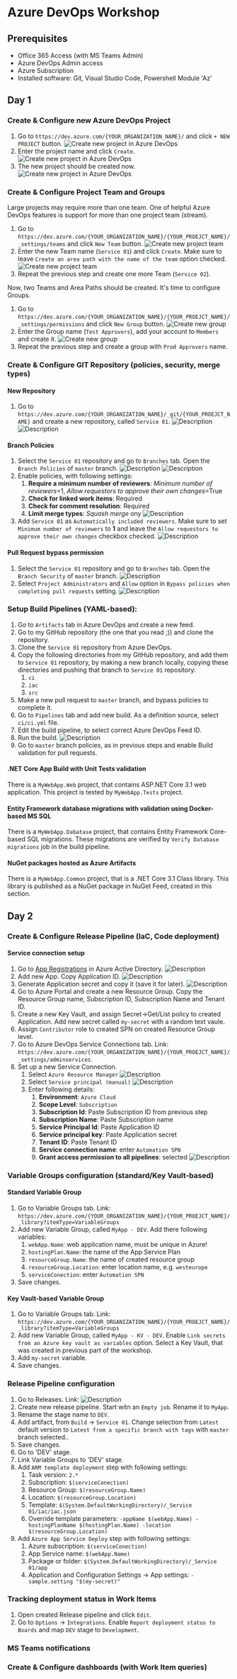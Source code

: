 # Azure DevOps Workshop

## Prerequisites
* Office 365 Access (with MS Teams Admin)
* Azure DevOps Admin access
* Azure Subscription
* Installed software: Git, Visual Studio Code, Powershell Module 'Az'

## Day 1

### Create & Configure new Azure DevOps Project

1. Go to `https://dev.azure.com/{YOUR_ORGANIZATION_NAME}/` and click `+ NEW PROJECT` button.
![Create new project in Azure DevOps](/images/6ymNTmtEKt.png)
1. Enter the project name and click `Create`.
![Create new project in Azure DevOps](/images/dtBc4o7F0j.png)
1. The new project should be created now.
![Create new project in Azure DevOps](/images/chrome_cAriUhCSHD.png)

### Create & Configure Project Team and Groups

Large projects may require more than one team. One of helpful Azure DevOps features is support for more than one project team (stream).

1. Go to `https://dev.azure.com/{YOUR_ORGANIZATION_NAME}/{YOUR_PROEJCT_NAME}/_settings/teams` and click `New Team` button.
![Create new project team](/images/mY7DYaBSvv.png)
1. Enter the new Team name (`Service 01`) and click `Create`. Make sure to leave `Create an area path with the name of the team` option checked.
![Create new project team](/images/kQVX09idzc.png)
1. Repeat the previous step and create one more Team (`Service 02`).

Now, two Teams and Area Paths should be created. It's time to configure Groups.

1. Go to `https://dev.azure.com/{YOUR_ORGANIZATION_NAME}/{YOUR_PROEJCT_NAME}/_settings/permissions` and click `New Group` button.
![Create new group](/images/Nv5uosz9OQ.png)
1. Enter the Group name (`Test Approvers`), add your account to `Members` and create it.
![Create new group](/images/7exd9Q9you.png)
1. Repeat the previous step and create a group with `Prod Approvers` name.

### Create & Configure GIT Repository (policies, security, merge types)

#### New Repository

1. Go to `https://dev.azure.com/{YOUR_ORGANIZATION_NAME}/_git/{YOUR_PROEJCT_NAME}` and create a new repository, called `Service 01`.
![Description](/images/BrEfgeDnt2.png)
![Description](/images/Ipn3tzJ8vU.png)

#### Branch Policies
1. Select the `Service 01` repository and go to `Branches` tab. Open the `Branch Policies` of `master` branch.
![Description](/images/KHeeKx3BT3.png)
![Description](/images/mIxklbpUNG.png)
1. Enable policies, with following settings:
    1. **Require a minimum number of reviewers**: *Minimum number of reviewers*=1, *Allow requestors to approve their own changes*=True
    1. **Check for linked work items**: Required
    1. **Check for comment resolution**: Required
    1. **Limit merge types**: *Squash merge* ony
![Description](/images/J3477CgEGX.png)
1. Add `Service 01` as `Automatically included reviewers`. Make sure to set `Minimum number of reviewers` to **1** and leave the `Allow requestors to approve their own changes` checkbox checked.
![Description](/images/Y2ne7f5Gsb.png)

#### Pull Request bypass permission
1. Select the `Service 01` repository and go to `Branches` tab. Open the `Branch Security` of `master` branch.
![Description](/images/1IRZHCGFvQ.png)
1. Select `Project Administrators` and `Allow` option in `Bypass policies when completing pull requests` setting.
![Description](/images/qYfJ8kV9XJ.png)

### Setup Build Pipelines (YAML-based):

1. Go to `Artifacts` tab in Azure DevOps and create a new feed.
1. Go to my GitHub repository (the one that you read ;)) and clone the repository.
1. Clone the `Service 01` repository from Azure DevOps.
1. Copy the following directories from my GitHub repository, and add them to `Service 01` repository, by making a new branch locally, copying these directories and pushing that branch to `Service 01` repository:
    1. `ci`
    1. `iac`
    1. `src`
1. Make a new pull request to `master` branch, and bypass policies to complete it.
1. Go to `Pipelines` tab and add new build. As a definition source, select `ci/ci.yml` file.
1. Edit the build pipeline, to select correct Azure DevOps Feed ID.
1. Run the build.
![Description](/images/chrome_OvxFMuUfeR.png)
1. Go to `master` branch policies, as in previous steps and enable Build validation for pull requests.

#### .NET Core App Build with Unit Tests validation

There is a `MyWebApp.Web` project, that contains ASP.NET Core 3.1 web application. This project is tested by `MyWebApp.Tests` project.

#### Entity Framework database migrations with validation using Docker-based MS SQL

There is a `MyWebApp.Dabatase` project, that contains Entity Framework Core-based SQL migrations. These migrations are verified by `Verify Database migrations` job in the build pipeline.

#### NuGet packages hosted as Azure Artifacts

There is a `MyWebApp.Common` project, that is a .NET Core 3.1 Class library. This library is published as a NuGet package in NuGet Feed, created in this section.

## Day 2

### Create & Configure Release Pipeline (IaC, Code deployment)

#### Service connection setup

1. Go to [App Registrations](https://portal.azure.com/#blade/Microsoft_AAD_IAM/ActiveDirectoryMenuBlade/RegisteredApps) in Azure Active Directory.
![Description](/images/zWTuEjSIjY.png)
1. Add new App. Copy Application ID.
![Description](/images/84gzYAwtqb.png)
1. Generate Application secret and copy it (save it for later).
![Description](/images/9oDzQ3jr5k.png)
1. Go to Azure Portal and create a new Resource Group. Copy the Resource Group name, Subscription ID, Subscription Name and Tenant ID.
1. Create a new Key Vault, and assign Secret->Get/List policy to created Application. Add new secret called `my-secret` with a random text vaule.
1. Assign `Contributor` role to created SPN on created Resource Group level.
1. Go to Azure DevOps Service Connections tab. Link: `https://dev.azure.com/{YOUR_ORGANIZATION_NAME}/{YOUR_PROEJCT_NAME}/_settings/adminservices`.
1. Set up a new Service Connection.
    1. Select `Azure Resource Manager`
    ![Description](/images/0PhChfiXJU.png)
    1. Select `Service principal (manual)`
    ![Description](/images/0PhChfiXJU.png)
    1. Enter following details:
        1. **Environment**: `Azure Cloud`
        1. **Scope Level**: `Subscription`
        1. **Subscription Id**: Paste Subscription ID from previous step
        1. **Subscription Name**: Paste Subscription name
        1. **Service Principal Id**: Paste Application ID
        1. **Service principal key**: Paste Application secret
        1. **Tenant ID**: Paste Tenant ID
        1. **Service connection name**: enter `Automation SPN`
        1. **Grant access permission to all pipelines**: selected
        ![Description](/images/chrome_jIDflTmJ6q.png)

### Variable Groups configuration (standard/Key Vault-based)

#### Standard Variable Group

1. Go to Variable Groups tab. Link: `https://dev.azure.com/{YOUR_ORGANIZATION_NAME}/{YOUR_PROEJCT_NAME}/_library?itemType=VariableGroups`
1. Add new Variable Group, called `MyApp - DEV`. Add there following variables:
    1. `webApp.Name`: web application name, must be unique in Azure!
    1. `hostingPlan.Name`: the name of the App Service Plan
    1. `resourceGroup.Name`: the name of created resource group
    1. `resourceGroup.Location`: enter location name, e.g. `westeurope`
    1. `serviceConection`: enter `Automation SPN`
1. Save changes.

#### Key Vault-based Variable Group

1. Go to Variable Groups tab. Link: `https://dev.azure.com/{YOUR_ORGANIZATION_NAME}/{YOUR_PROEJCT_NAME}/_library?itemType=VariableGroups`
1. Add new Variable Group, called `MyApp - KV - DEV`. Enable `Link secrets from an Azure key vault as variables` option. Select a Key Vault, that was created in previous part of the workshop.
1. Add `my-secret` variable.
1. Save changes.

### Release Pipeline configuration

1. Go to Releases. Link: 
![Description](/images/KzyJpeu2Bs.png)
1. Create new release pipeline. Start witn an `Empty job`. Rename it to `MyApp`.
1. Rename the stage name to `DEV`.
1. Add artifact, from `Build` -> `Service 01`. Change selection from `Latest` default version to `Latest from a specific branch with tags` with `master` branch selected..
1. Save changes.
1. Go to 'DEV' stage.
1. Link Variable Groups to 'DEV' stage.
1. Add `ARM template deployment` step with following settings:
    1. Task version: `2.*`
    1. Subscription: `$(serviceConection)`
    1. Resource Group: `$(resourceGroup.Name)`
    1. Location: `$(resourceGroup.Location)`
    1. Template: `$(System.DefaultWorkingDirectory)/_Service 01/iac/iac.json`
    1. Override template parameters: `-appName $(webApp.Name) -hostingPlanName $(hostingPlan.Name) -location $(resourceGroup.Location)`
1. Add `Azure App Service Deploy` step with following settings:
    1. Azure subscription: `$(serviceConection)`
    1. App Service name: `$(webApp.Name)`
    1. Package or folder: `$(System.DefaultWorkingDirectory)/_Service 01/app`
    1. Application and Configuration Settings -> App settings: `-sample.setting "$(my-secret)"`

### Tracking deployment status in Work Items

1. Open created Release pipeline and click `Edit`.
1. Go to `Options` -> `Integrations`. Enable `Report deployment status to Boards` and map `DEV` stage to `Development`.

### MS Teams notifications

### Create & Configure dashboards (with Work Item queries)
